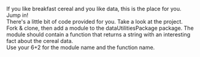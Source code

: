 If you like breakfast cereal and you like data, this is the place for you. </br>
Jump in! </br>
There's a little bit of code provided for you. Take a look at the project. </br>
Fork & clone, then add a module to the dataUtilitiesPackage package. The module should contain a function that returns a string with an interesting fact about the cereal data. </br>
Use your 6+2 for the module name and the function name.
